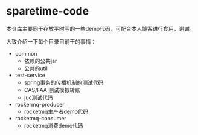 # sparetime-code

本仓库主要同于存放平时写的一些demo代码，可配合本人博客进行食用，谢谢。

大致介绍一下每个目录目前干的事情：
+ common
    + 依赖的公共jar
    + 公共的util
+ test-service
    + spring事务的传播机制的测试代码
    + CAS/FAA 测试模拟转账
	+ juc测试代码
+ rockermq-producer
    + rocketmq生产者demo代码
+ rocketmq-consumer
    + rocketmq消费demo代码	
    
    





